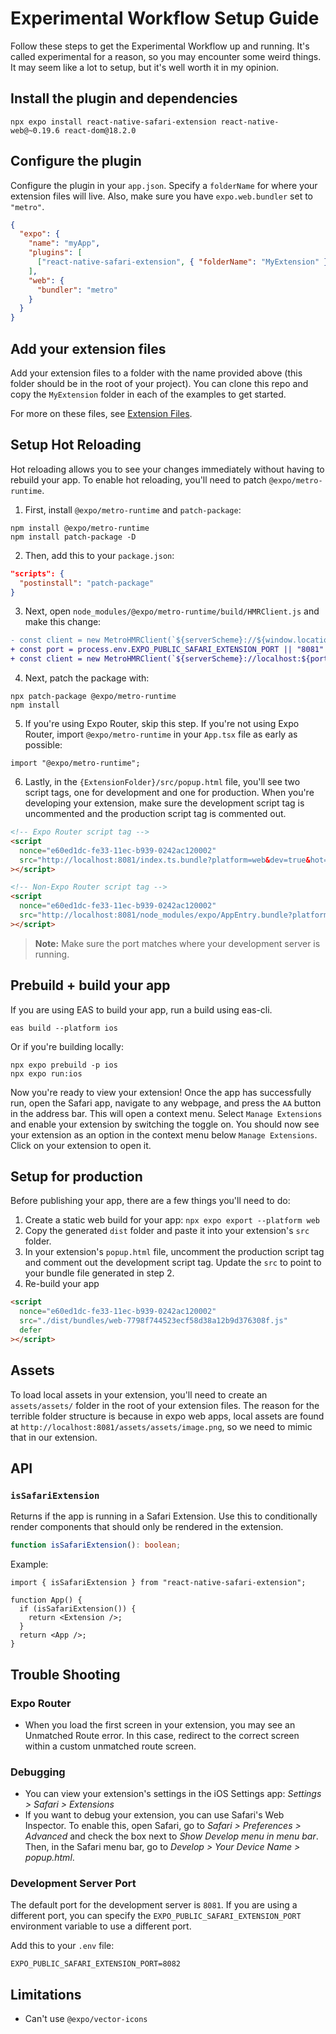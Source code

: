 # Experimental Workflow Setup Guide

Follow these steps to get the Experimental Workflow up and running. It's called experimental for a reason, so you may encounter some weird things. It may seem like a lot to setup, but it's well worth it in my opinion.

## Install the plugin and dependencies

```console
npx expo install react-native-safari-extension react-native-web@~0.19.6 react-dom@18.2.0
```

## Configure the plugin

Configure the plugin in your `app.json`. Specify a `folderName` for where your extension files will live. Also, make sure you have `expo.web.bundler` set to `"metro"`.

```json
{
  "expo": {
    "name": "myApp",
    "plugins": [
      ["react-native-safari-extension", { "folderName": "MyExtension" }]
    ],
    "web": {
      "bundler": "metro"
    }
  }
}
```

## Add your extension files

Add your extension files to a folder with the name provided above (this folder should be in the root of your project). You can clone this repo and copy the `MyExtension` folder in each of the examples to get started.

For more on these files, see [Extension Files](./ExtensionFiles.md).

## Setup Hot Reloading

Hot reloading allows you to see your changes immediately without having to rebuild your app. To enable hot reloading, you'll need to patch `@expo/metro-runtime`.

1. First, install `@expo/metro-runtime` and `patch-package`:

```console
npm install @expo/metro-runtime
npm install patch-package -D
```

2. Then, add this to your `package.json`:

```json
"scripts": {
  "postinstall": "patch-package"
}
```

3. Next, open `node_modules/@expo/metro-runtime/build/HMRClient.js` and make this change:

```diff
- const client = new MetroHMRClient(`${serverScheme}://${window.location.host}/hot`);
+ const port = process.env.EXPO_PUBLIC_SAFARI_EXTENSION_PORT || "8081"
+ const client = new MetroHMRClient(`${serverScheme}://localhost:${port}/hot`);
```

4. Next, patch the package with:

```console
npx patch-package @expo/metro-runtime
npm install
```

5. If you're using Expo Router, skip this step. If you're not using Expo Router, import `@expo/metro-runtime` in your `App.tsx` file as early as possible:

```tsx
import "@expo/metro-runtime";
```

6. Lastly, in the `{ExtensionFolder}/src/popup.html` file, you'll see two script tags, one for development and one for production. When you're developing your extension, make sure the development script tag is uncommented and the production script tag is commented out.

```html
<!-- Expo Router script tag -->
<script
  nonce="e60ed1dc-fe33-11ec-b939-0242ac120002"
  src="http://localhost:8081/index.ts.bundle?platform=web&dev=true&hot=false&lazy=true&resolver.environment=client&transform.environment=client"
></script>

<!-- Non-Expo Router script tag -->
<script
  nonce="e60ed1dc-fe33-11ec-b939-0242ac120002"
  src="http://localhost:8081/node_modules/expo/AppEntry.bundle?platform=web&dev=true&hot=false&lazy=true"
></script>
```

> **Note:** Make sure the port matches where your development server is running.

## Prebuild + build your app

If you are using EAS to build your app, run a build using eas-cli.

```console
eas build --platform ios
```

Or if you're building locally:

```console
npx expo prebuild -p ios
npx expo run:ios
```

Now you're ready to view your extension! Once the app has successfully run, open the Safari app, navigate to any webpage, and press the `AA` button in the address bar. This will open a context menu. Select `Manage Extensions` and enable your extension by switching the toggle on. You should now see your extension as an option in the context menu below `Manage Extensions`. Click on your extension to open it.

## Setup for production

Before publishing your app, there are a few things you'll need to do:

1. Create a static web build for your app: `npx expo export --platform web`
2. Copy the generated `dist` folder and paste it into your extension's `src` folder.
3. In your extension's `popup.html` file, uncomment the production script tag and comment out the development script tag. Update the `src` to point to your bundle file generated in step 2.
4. Re-build your app

```html
<script
  nonce="e60ed1dc-fe33-11ec-b939-0242ac120002"
  src="./dist/bundles/web-7798f744523ecf58d38a12b9d376308f.js"
  defer
></script>
```

## Assets

To load local assets in your extension, you'll need to create an `assets/assets/` folder in the root of your extension files. The reason for the terrible folder structure is because in expo web apps, local assets are found at `http://localhost:8081/assets/assets/image.png`, so we need to mimic that in our extension.

## API

### `isSafariExtension`

Returns if the app is running in a Safari Extension. Use this to conditionally render components that should only be rendered in the extension.

```ts
function isSafariExtension(): boolean;
```

Example:

```tsx
import { isSafariExtension } from "react-native-safari-extension";

function App() {
  if (isSafariExtension()) {
    return <Extension />;
  }
  return <App />;
}
```

## Trouble Shooting

### Expo Router

- When you load the first screen in your extension, you may see an Unmatched Route error. In this case, redirect to the correct screen within a custom unmatched route screen.

### Debugging

- You can view your extension's settings in the iOS Settings app: _Settings > Safari > Extensions_
- If you want to debug your extension, you can use Safari's Web Inspector. To enable this, open Safari, go to _Safari > Preferences > Advanced_ and check the box next to _Show Develop menu in menu bar_. Then, in the Safari menu bar, go to _Develop > Your Device Name > popup.html_.

### Development Server Port

The default port for the development server is `8081`. If you are using a different port, you can specify the `EXPO_PUBLIC_SAFARI_EXTENSION_PORT` environment variable to use a different port.

Add this to your `.env` file:

```
EXPO_PUBLIC_SAFARI_EXTENSION_PORT=8082
```

## Limitations

- Can't use `@expo/vector-icons`
